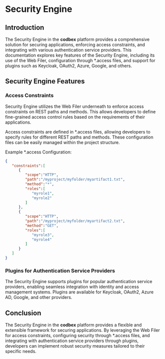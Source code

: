 # Security Engine

## Introduction

The Security Engine in the __codbex__ platform provides a comprehensive solution for securing applications, enforcing access constraints, and integrating with various authentication service providers. This documentation explores key features of the Security Engine, including its use of the Web Filer, configuration through *.access files, and support for plugins such as Keycloak, OAuth2, Azure, Google, and others.

## Security Engine Features

### Access Constraints

Security Engine utilizes the Web Filer underneath to enforce access constraints on REST paths and methods. This allows developers to define fine-grained access control rules based on the requirements of their applications.

Access constraints are defined in *.access files, allowing developers to specify rules for different REST paths and methods. These configuration files can be easily managed within the project structure.

Example *.access Configuration:

```json
{
   "constraints":[
      {
         "scope":"HTTP",
         "path":"/myproject/myfolder/myartifact1.txt",
         "method":"*",
         "roles":[
            "myrole1",
            "myrole2"
         ]
      },
      {
         "scope":"HTTP",
         "path":"/myproject/myfolder/myartifact2.txt",
         "method":"GET",
         "roles":[
            "myrole3",
            "myrole4"
         ]
      }
   ]
}
```

### Plugins for Authentication Service Providers

The Security Engine supports plugins for popular authentication service providers, enabling seamless integration with identity and access management systems. Plugins are available for Keycloak, OAuth2, Azure AD, Google, and other providers.

## Conclusion

The Security Engine in the __codbex__ platform provides a flexible and extensible framework for securing applications. By leveraging the Web Filer for access constraints, configuring security through *.access files, and integrating with authentication service providers through plugins, developers can implement robust security measures tailored to their specific needs.

